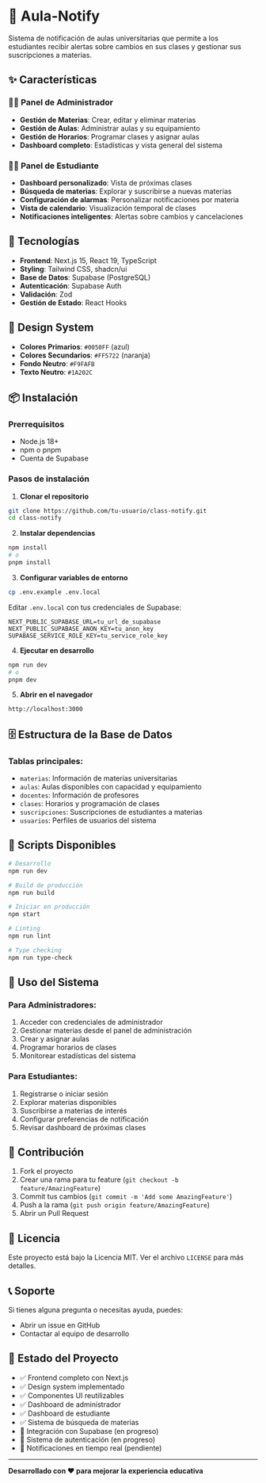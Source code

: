 # 🏫 Aula-Notify

Sistema de notificación de aulas universitarias que permite a los estudiantes recibir alertas sobre cambios en sus clases y gestionar sus suscripciones a materias.

## ✨ Características

### 👨‍💼 **Panel de Administrador**
- **Gestión de Materias**: Crear, editar y eliminar materias
- **Gestión de Aulas**: Administrar aulas y su equipamiento
- **Gestión de Horarios**: Programar clases y asignar aulas
- **Dashboard completo**: Estadísticas y vista general del sistema

### 👨‍🎓 **Panel de Estudiante**
- **Dashboard personalizado**: Vista de próximas clases
- **Búsqueda de materias**: Explorar y suscribirse a nuevas materias
- **Configuración de alarmas**: Personalizar notificaciones por materia
- **Vista de calendario**: Visualización temporal de clases
- **Notificaciones inteligentes**: Alertas sobre cambios y cancelaciones

## 🚀 Tecnologías

- **Frontend**: Next.js 15, React 19, TypeScript
- **Styling**: Tailwind CSS, shadcn/ui
- **Base de Datos**: Supabase (PostgreSQL)
- **Autenticación**: Supabase Auth
- **Validación**: Zod
- **Gestión de Estado**: React Hooks

## 🎨 Design System

- **Colores Primarios**: `#0050FF` (azul)
- **Colores Secundarios**: `#FF5722` (naranja)
- **Fondo Neutro**: `#F9FAFB`
- **Texto Neutro**: `#1A202C`

## 📦 Instalación

### Prerrequisitos
- Node.js 18+ 
- npm o pnpm
- Cuenta de Supabase

### Pasos de instalación

1. **Clonar el repositorio**
```bash
git clone https://github.com/tu-usuario/class-notify.git
cd class-notify
```

2. **Instalar dependencias**
```bash
npm install
# o
pnpm install
```

3. **Configurar variables de entorno**
```bash
cp .env.example .env.local
```

Editar `.env.local` con tus credenciales de Supabase:
```env
NEXT_PUBLIC_SUPABASE_URL=tu_url_de_supabase
NEXT_PUBLIC_SUPABASE_ANON_KEY=tu_anon_key
SUPABASE_SERVICE_ROLE_KEY=tu_service_role_key
```

4. **Ejecutar en desarrollo**
```bash
npm run dev
# o
pnpm dev
```

5. **Abrir en el navegador**
```
http://localhost:3000
```

## 🗄️ Estructura de la Base de Datos

### Tablas principales:
- `materias`: Información de materias universitarias
- `aulas`: Aulas disponibles con capacidad y equipamiento
- `docentes`: Información de profesores
- `clases`: Horarios y programación de clases
- `suscripciones`: Suscripciones de estudiantes a materias
- `usuarios`: Perfiles de usuarios del sistema

## 🔧 Scripts Disponibles

```bash
# Desarrollo
npm run dev

# Build de producción
npm run build

# Iniciar en producción
npm start

# Linting
npm run lint

# Type checking
npm run type-check
```

## 📱 Uso del Sistema

### Para Administradores:
1. Acceder con credenciales de administrador
2. Gestionar materias desde el panel de administración
3. Crear y asignar aulas
4. Programar horarios de clases
5. Monitorear estadísticas del sistema

### Para Estudiantes:
1. Registrarse o iniciar sesión
2. Explorar materias disponibles
3. Suscribirse a materias de interés
4. Configurar preferencias de notificación
5. Revisar dashboard de próximas clases

## 🤝 Contribución

1. Fork el proyecto
2. Crear una rama para tu feature (`git checkout -b feature/AmazingFeature`)
3. Commit tus cambios (`git commit -m 'Add some AmazingFeature'`)
4. Push a la rama (`git push origin feature/AmazingFeature`)
5. Abrir un Pull Request

## 📄 Licencia

Este proyecto está bajo la Licencia MIT. Ver el archivo `LICENSE` para más detalles.

## 📞 Soporte

Si tienes alguna pregunta o necesitas ayuda, puedes:
- Abrir un issue en GitHub
- Contactar al equipo de desarrollo

## 🚧 Estado del Proyecto

- ✅ Frontend completo con Next.js
- ✅ Design system implementado
- ✅ Componentes UI reutilizables
- ✅ Dashboard de administrador
- ✅ Dashboard de estudiante
- ✅ Sistema de búsqueda de materias
- 🔄 Integración con Supabase (en progreso)
- 🔄 Sistema de autenticación (en progreso)
- 🔄 Notificaciones en tiempo real (pendiente)

---

**Desarrollado con ❤️ para mejorar la experiencia educativa** 